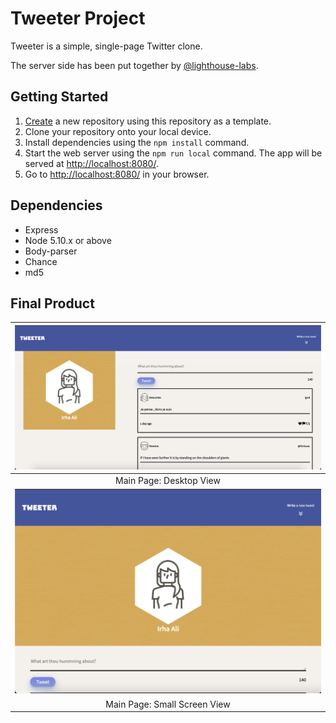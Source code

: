 # Tweeter Project

Tweeter is a simple, single-page Twitter clone.

The server side has been put together by [@lighthouse-labs](https://github.com/lighthouse-labs/tweeter).

## Getting Started

1. [Create](https://docs.github.com/en/repositories/creating-and-managing-repositories/creating-a-repository-from-a-template) a new repository using this repository as a template.
2. Clone your repository onto your local device.
3. Install dependencies using the `npm install` command.
3. Start the web server using the `npm run local` command. The app will be served at <http://localhost:8080/>.
4. Go to <http://localhost:8080/> in your browser.

## Dependencies

- Express
- Node 5.10.x or above
- Body-parser
- Chance
- md5

## Final Product

| ![Main Page](/images/desktop-view.png) |
|:--:|
| Main Page: Desktop View |
| ![Main Page](/images/smaller-screen-view.png) |
| Main Page: Small Screen View |
